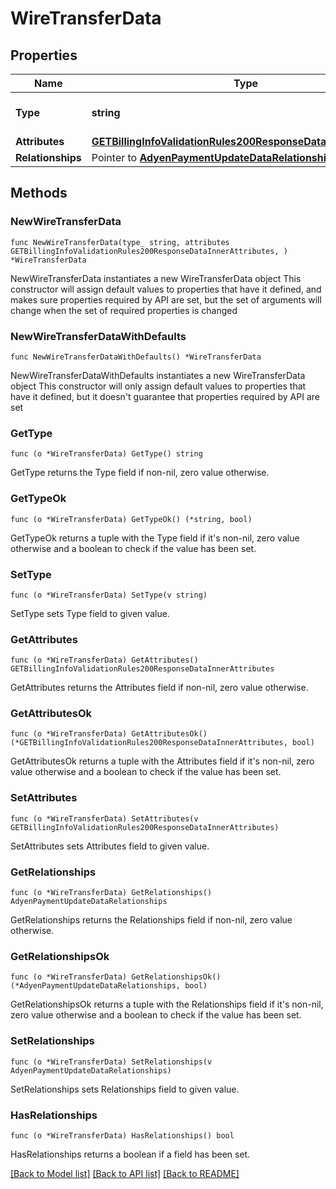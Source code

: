 # WireTransferData

## Properties

Name | Type | Description | Notes
------------ | ------------- | ------------- | -------------
**Type** | **string** | The resource&#39;s type | 
**Attributes** | [**GETBillingInfoValidationRules200ResponseDataInnerAttributes**](GETBillingInfoValidationRules200ResponseDataInnerAttributes.md) |  | 
**Relationships** | Pointer to [**AdyenPaymentUpdateDataRelationships**](AdyenPaymentUpdateDataRelationships.md) |  | [optional] 

## Methods

### NewWireTransferData

`func NewWireTransferData(type_ string, attributes GETBillingInfoValidationRules200ResponseDataInnerAttributes, ) *WireTransferData`

NewWireTransferData instantiates a new WireTransferData object
This constructor will assign default values to properties that have it defined,
and makes sure properties required by API are set, but the set of arguments
will change when the set of required properties is changed

### NewWireTransferDataWithDefaults

`func NewWireTransferDataWithDefaults() *WireTransferData`

NewWireTransferDataWithDefaults instantiates a new WireTransferData object
This constructor will only assign default values to properties that have it defined,
but it doesn't guarantee that properties required by API are set

### GetType

`func (o *WireTransferData) GetType() string`

GetType returns the Type field if non-nil, zero value otherwise.

### GetTypeOk

`func (o *WireTransferData) GetTypeOk() (*string, bool)`

GetTypeOk returns a tuple with the Type field if it's non-nil, zero value otherwise
and a boolean to check if the value has been set.

### SetType

`func (o *WireTransferData) SetType(v string)`

SetType sets Type field to given value.


### GetAttributes

`func (o *WireTransferData) GetAttributes() GETBillingInfoValidationRules200ResponseDataInnerAttributes`

GetAttributes returns the Attributes field if non-nil, zero value otherwise.

### GetAttributesOk

`func (o *WireTransferData) GetAttributesOk() (*GETBillingInfoValidationRules200ResponseDataInnerAttributes, bool)`

GetAttributesOk returns a tuple with the Attributes field if it's non-nil, zero value otherwise
and a boolean to check if the value has been set.

### SetAttributes

`func (o *WireTransferData) SetAttributes(v GETBillingInfoValidationRules200ResponseDataInnerAttributes)`

SetAttributes sets Attributes field to given value.


### GetRelationships

`func (o *WireTransferData) GetRelationships() AdyenPaymentUpdateDataRelationships`

GetRelationships returns the Relationships field if non-nil, zero value otherwise.

### GetRelationshipsOk

`func (o *WireTransferData) GetRelationshipsOk() (*AdyenPaymentUpdateDataRelationships, bool)`

GetRelationshipsOk returns a tuple with the Relationships field if it's non-nil, zero value otherwise
and a boolean to check if the value has been set.

### SetRelationships

`func (o *WireTransferData) SetRelationships(v AdyenPaymentUpdateDataRelationships)`

SetRelationships sets Relationships field to given value.

### HasRelationships

`func (o *WireTransferData) HasRelationships() bool`

HasRelationships returns a boolean if a field has been set.


[[Back to Model list]](../README.md#documentation-for-models) [[Back to API list]](../README.md#documentation-for-api-endpoints) [[Back to README]](../README.md)


